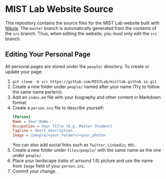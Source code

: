 # MIST Lab Website Source

This repository contains the source files for the MIST Lab website built with [Nikola](https://getnikola.com/). The `master` branch is automatically generated from the contents of the `src` branch. Thus, when editing the website, you must only edit the `src` branch.

## Editing Your Personal Page

All personal pages are stored under the `people/` directory. To create or update your page:

1. `git clone -b src https://github.com/MISTLab/mistlab.github.io.git`
2. Create a new folder under `people/` named after your name (Try to follow the same name partern).
3. Add an `index.md` file with your biography and other content in Markdown format.
4. Create a `person.ini` file to describe yourself:
   ```ini
   [Person]
   Name = Your Name
   Occupation = Your Title (E.g. Master Student)
   Tagline = Short description
   Image = /people/<your_folder>/<your_photo>
   ```
   You can also add social links such as `Twitter`, `Linkedin`, etc.
5. Create a new folder under `files/people/` with the same name as the one under `people/`.
6. Place your landscape (ratio of arround 1.6) picture and use the name from `Image` field of your `person.ini`.
7. Commit your change.
